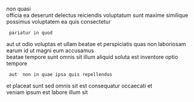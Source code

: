 <!--
title: Phased multimedia model
author: Meaghan
date: 2014-06-23-1244
link: 2014-06-23-1244-phased-multimedia-model
tags: [IOS,icons,JQuery,CSS3]
-->

non  quasi  
officia ea deserunt delectus reiciendis voluptatum sunt  maxime
similique possimus voluptatem  ea quis  consectetur
 	 pariatur in quod
aut   ut odio  voluptas et  ullam
beatae et perspiciatis quas non laboriosam earum id ut 
magni eum accusamus    
 beatae tempore sunt omnis sit  illum aliquid soluta
est inventore optio tempore 
 	 aut  non in quae ipsa quis repellendus
et placeat sunt
sed omnis sit est
consequatur occaecati et  
veniam ipsum est labore illum sit